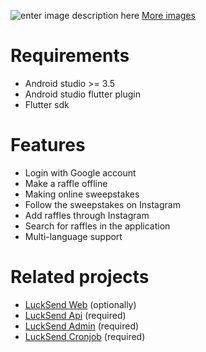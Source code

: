 
![enter image description here](https://raw.githubusercontent.com/necipcanguler/LuckSend/master/screen/cover-photo.png)
[More images](https://github.com/necipcanguler/LuckSend/tree/master/screen)
# Requirements 
 -   Android studio >= 3.5
 -   Android studio flutter plugin
 -   Flutter sdk 
# Features
 - Login with Google account
 - Make a raffle offline
 - Making online sweepstakes
 - Follow the sweepstakes on Instagram
 - Add raffles through Instagram
 - Search for raffles in the application
 - Multi-language support

# Related projects 
 - [LuckSend Web](https://github.com/necipcanguler/LuckSend-Web) (optionally)
 - [LuckSend Api](https://github.com/necipcanguler/LuckSend-Api) (required)
 - [LuckSend Admin](https://github.com/necipcanguler/LuckSend-Admin) (required)
 - [LuckSend Cronjob](https://github.com/necipcanguler/LuckSend-Cronjob) (required)

